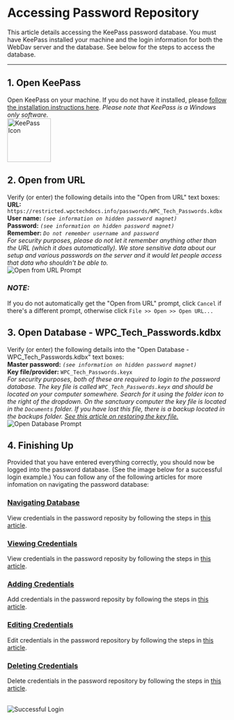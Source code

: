 # Accessing Password Repository

This article details accessing the KeePass password database. You must have KeePass installed your machine and the login information for both the WebDav server and the database. See below for the steps to access the database.

---

## 1. Open KeePass
  Open KeePass on your machine. If you do not have it installed, please [follow the installation instructions here](https://keepass.info/download.html). <i>Please note that KeePass is a Windows only software.</i>
  <br><img src="../assets/accessing/1200px-KeePass_icon.svg.png" alt="KeePass Icon" style="width:100px;"/>

## 2. Open from URL
  Verify (or enter) the following details into the "Open from URL" text boxes:
  <br>**URL:** ```https://restricted.wpctechdocs.info/passwords/WPC_Tech_Passwords.kdbx```
  <br>**User name:** *```(see information on hidden password magnet)```*
  <br>**Password:** *```(see information on hidden password magnet)```*
  <br>**Remember:** *```Do not remember username and password```*
  <br>*For security purposes, please do not let it remember anything other than the URL (which it does automatically). We store sensitive data about our setup and various passwords on the server and it would let people access that data who shouldn't be able to.*
  <br><img src="../assets/accessing/open_from_url.png" alt="Open from URL Prompt"/><br> 

### ***NOTE:***
  If you do not automatically get the "Open from URL" prompt, click ```Cancel``` if there's a different prompt, otherwise click ```File >> Open >> Open URL...```

## 3. Open Database - WPC_Tech_Passwords.kdbx
  Verify (or enter) the following details into the "Open Database - WPC_Tech_Passwords.kdbx" text boxes:
  <br>**Master password:** *```(see information on hidden password magnet)```*
  <br>**Key file/provider:** ```WPC_Tech_Passwords.keyx```
  <br>*For security purposes, both of these are required to login to the password database. The key file is called ```WPC_Tech_Passwords.keyx``` and should be located on your computer somewhere. Search for it using the folder icon to the right of the dropdown. On the sanctuary computer the key file is located in the ```Documents``` folder. If you have lost this file, there is a backup located in the backups folder. [See this article on restoring the key file.](../backups/passwords/security_key.md)*
  <br><img src="../assets/accessing/open_database.png" alt="Open Database Prompt"/>

## 4. Finishing Up
  Provided that you have entered everything correctly, you should now be logged into the password database. (See the image below for a successful login example.) You can follow any of the following articles for more infomation on navigating the password database:

### [Navigating Database](navigating.md)
  View credentials in the password reposity by following the steps in [this article](viewing.md).

### [Viewing Credentials](viewing.md)
  View credentials in the password reposity by following the steps in [this article](viewing.md).

### [Adding Credentials](adding.md)
  Add credentials in the password reposity by following the steps in [this article](adding.md).

### [Editing Credentials](editing.md)
  Edit credentials in the password repository by following the steps in [this article](editing.md).

### [Deleting Credentials](removing.md)
  Delete credentials in the password repository by following the steps in [this article](removing.md).

  <br><img src="../assets/accessing/keepass_logged_in.png" alt="Successful Login"/>